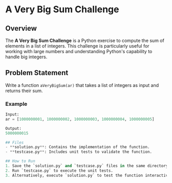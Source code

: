 # A Very Big Sum Challenge

## Overview
The **A Very Big Sum Challenge** is a Python exercise to compute the sum of elements in a list of integers. This challenge is particularly useful for working with large numbers and understanding Python's capability to handle big integers.

## Problem Statement
Write a function `aVeryBigSum(ar)` that takes a list of integers as input and returns their sum.

### Example
```python
Input:
ar = [1000000001, 1000000002, 1000000003, 1000000004, 1000000005]

Output:
5000000015

## Files
- **solution.py**: Contains the implementation of the function.
- **testcase.py**: Includes unit tests to validate the function.

## How to Run
1. Save the `solution.py` and `testcase.py` files in the same directory.
2. Run `testcase.py` to execute the unit tests.
3. Alternatively, execute `solution.py` to test the function interactively.

